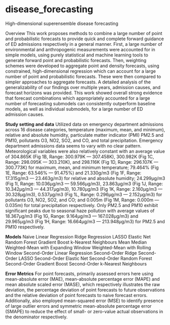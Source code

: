 # disease_forecasting
High-dimensional superensemble disease forecasting

Overview
This work proposes methods to combine a large number of point and probabilistic forecasts to provide quick and complete forward guidance of ED admissions respectively in a general manner. First, a large number of environmental and anthropogenic measurements were accounted for in simple models, using purely statistical and machine learning tools to generate forward point and probabilistic forecasts. Then, weighting schemes were developed to aggregate point and density forecasts, using constrained, high-dimensional regression which can account for a large number of point and probabilistic forecasts. These were then compared to simpler approaches to aggregate forecasts. A detailed analysis of the generalizability of our findings over multiple years, admission causes, and forecast horizons was provided. This work showed overall strong evidence that forecast combinations which appropriately accounted for a large number of forecasting submodels can consistently outperform baseline models, as well as individual submodels, for a large number of ED admission causes.


**Study setting and data**
Utilized data on emergency department admissions across 16 disease categories, temperature (maximum, mean, and minimum), relative and absolute humidity, particulate matter indicator (PMI) PM2.5 and PM10, pollutants O3, NO2, SO2, and CO, and total precipitation. Emergency department admissions data seems to vary with no clear pattern. 
Meteorological variables were also relatively constant with an average value of 304.865K (Fig 1B, Range: 300.979K — 307.458K), 300.982K (Fig 1C, Range: 298.095K — 303.210K), and 298.116K (Fig 1D, Range: 296.107K — 300.773K) for maximum, mean, and minimum temperature; 79.464% (Fig 1E, Range: 63.546% — 91.475%) and 21.330g/m3 (Fig 1F, Range: 17.315g/m3 — 23.463g/m3) for relative and absolute humidity; 24.299μg/m3 (Fig 1I, Range: 10.036μg/m3 — 59.566μg/m3), 23.863μg/m3 (Fig 1J, Range: 10.342μg/m3 — 44.317μg/m3), 10.780μg/m3 (Fig 1K, Range: 2.160μg/m3 — 30.328μg/m3), 0.537μg/m3 (Fig 1L, Range: 0.296μg/m3 — 2.152μg/m3) for pollutants O3, NO2, SO2, and CO; and 0.005m (Fig 1M, Range: 0.000m — 0.035m) for total precipitation respectively. 
Only PM2.5 and PM10 exhibit significant peaks due to seasonal haze pollution with average values of 18.367μg/m3 (Fig 1G, Range: 9.164μg/m3 — 167.028μg/m3) and 29.965μg/m3 (Fig 1H, Range: 16.664μg/m3 — 213.948μg/m3) for PM2.5 and PM10 respectively.  

**Models**
Naive
Linear Regression
Ridge Regression
LASSO
Elastic Net
Random Forest
Gradient Boost
k-Nearest Neighbours
Mean
Median
Weighted-Mean with Expanding Window
Weighted-Mean with Rolling Window
Second-Order Linear Regression
Second-Order Ridge
Second-Order LASSO
Second-Order Elastic Net
Second-Order Random Forest
Second-Order Gradient Boost
Second-Order k-Nearest Neighbours

**Error Metrics**
For point forecasts, primarily assessed errors here using mean-absolute error (MAE), mean-absolute percentage error (MAPE) and mean absolute scaled error (MASE), which respectively illustrates the raw deviation, the percentage deviation of point forecasts to future observations and the relative deviation of point forecasts to naive forecast errors. Additionally, also employed mean-squared error (MSE) to identify presence of large outlier errors and symmetric mean-absolute percentage error (SMAPE) to reduce the effect of small- or zero-value actual observations in the denominator respectively.

